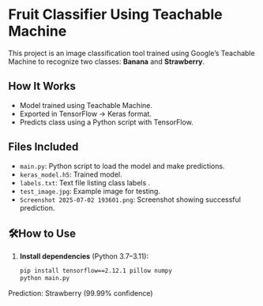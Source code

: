 # Fruit Classifier Using Teachable Machine

This project is an image classification tool trained using Google’s Teachable Machine to recognize two classes: **Banana** and **Strawberry**.

## How It Works

- Model trained using Teachable Machine.
- Exported in TensorFlow → Keras format.
- Predicts class using a Python script with TensorFlow.

## Files Included

- `main.py`: Python script to load the model and make predictions.
- `keras_model.h5`: Trained model.
- `labels.txt`: Text file listing class labels .
- `test_image.jpg`: Example image for testing.
- `Screenshot 2025-07-02 193601.png`: Screenshot showing successful prediction.

## 🛠How to Use

1. **Install dependencies** (Python 3.7–3.11):

   ```bash
   pip install tensorflow==2.12.1 pillow numpy
   python main.py
Prediction: Strawberry (99.99% confidence)

